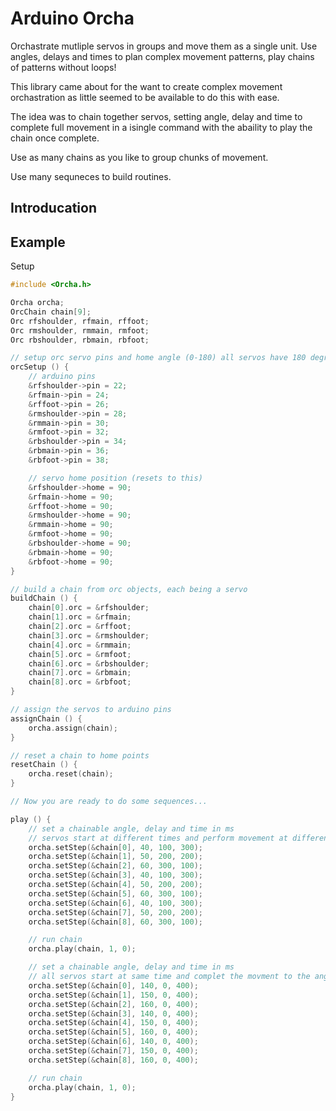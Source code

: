 # Arduino Orcha

Orchastrate mutliple servos in groups and move them as a single unit. Use angles, delays and times to plan complex movement patterns, play chains of patterns without loops!

This library came about for the want to create complex movement orchastration as little seemed to be available to do this with ease.

The idea was to chain together servos, setting angle, delay and time to complete full movement in a isingle command with the abaility to play the chain once complete.

Use as many chains as you like to group chunks of movement.

Use many sequneces to build routines.

## Introducation

## Example

Setup 

```cpp
#include <Orcha.h>

Orcha orcha;
OrcChain chain[9];
Orc rfshoulder, rfmain, rffoot;
Orc rmshoulder, rmmain, rmfoot;
Orc rbshoulder, rbmain, rbfoot;

// setup orc servo pins and home angle (0-180) all servos have 180 degree movement
orcSetup () {
	// arduino pins
	&rfshoulder->pin = 22;
	&rfmain->pin = 24;
	&rffoot->pin = 26;
	&rmshoulder->pin = 28;
	&rmmain->pin = 30;
	&rmfoot->pin = 32;
	&rbshoulder->pin = 34;
	&rbmain->pin = 36;
	&rbfoot->pin = 38;

	// servo home position (resets to this)
	&rfshoulder->home = 90;
	&rfmain->home = 90;
	&rffoot->home = 90;
	&rmshoulder->home = 90;
	&rmmain->home = 90;
	&rmfoot->home = 90;
	&rbshoulder->home = 90;
	&rbmain->home = 90;
	&rbfoot->home = 90;
}

// build a chain from orc objects, each being a servo
buildChain () {
	chain[0].orc = &rfshoulder;
	chain[1].orc = &rfmain;
	chain[2].orc = &rffoot;
	chain[3].orc = &rmshoulder;
	chain[4].orc = &rmmain;
	chain[5].orc = &rmfoot;
	chain[6].orc = &rbshoulder;
	chain[7].orc = &rbmain;
	chain[8].orc = &rbfoot;
}

// assign the servos to arduino pins
assignChain () {
	orcha.assign(chain);
}

// reset a chain to home points
resetChain () {
	orcha.reset(chain);
}

// Now you are ready to do some sequences...

play () {
	// set a chainable angle, delay and time in ms
	// servos start at different times and perform movement at different speeds but all finish at the same time 400ms
	orcha.setStep(&chain[0], 40, 100, 300);
	orcha.setStep(&chain[1], 50, 200, 200);
	orcha.setStep(&chain[2], 60, 300, 100);
	orcha.setStep(&chain[3], 40, 100, 300);
	orcha.setStep(&chain[4], 50, 200, 200);
	orcha.setStep(&chain[5], 60, 300, 100);
	orcha.setStep(&chain[6], 40, 100, 300);
	orcha.setStep(&chain[7], 50, 200, 200);
	orcha.setStep(&chain[8], 60, 300, 100);

	// run chain
	orcha.play(chain, 1, 0);

	// set a chainable angle, delay and time in ms
	// all servos start at same time and complet the movment to the angle in 400ms
	orcha.setStep(&chain[0], 140, 0, 400);
	orcha.setStep(&chain[1], 150, 0, 400);
	orcha.setStep(&chain[2], 160, 0, 400);
	orcha.setStep(&chain[3], 140, 0, 400);
	orcha.setStep(&chain[4], 150, 0, 400);
	orcha.setStep(&chain[5], 160, 0, 400);
	orcha.setStep(&chain[6], 140, 0, 400);
	orcha.setStep(&chain[7], 150, 0, 400);
	orcha.setStep(&chain[8], 160, 0, 400);

	// run chain
	orcha.play(chain, 1, 0);
}

```